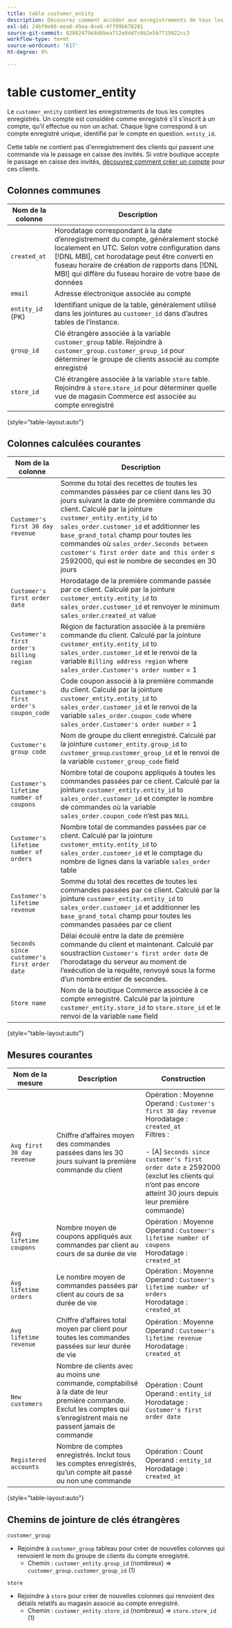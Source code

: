 ```yaml
---
title: table customer_entity
description: Découvrez comment accéder aux enregistrements de tous les comptes enregistrés.
exl-id: 24bf0e66-eea0-45ea-8ce6-4ff99b678201
source-git-commit: 82882479d4d6bea712e8dd7c6b2e5b7715022cc3
workflow-type: tm+mt
source-wordcount: '617'
ht-degree: 0%

---
```


# table customer_entity

Le `customer_entity` contient les enregistrements de tous les comptes enregistrés. Un compte est considéré comme enregistré s’il s’inscrit à un compte, qu’il effectue ou non un achat. Chaque ligne correspond à un compte enregistré unique, identifié par le compte en question. `entity_id`.

Cette table ne contient pas d&#39;enregistrement des clients qui passent une commande via le passage en caisse des invités. Si votre boutique accepte le passage en caisse des invités, [découvrez comment créer un compte](../data-warehouse-mgr/guest-orders.md) pour ces clients.

## Colonnes communes

| **Nom de la colonne** | **Description** |
|---|---|
| `created_at` | Horodatage correspondant à la date d’enregistrement du compte, généralement stocké localement en UTC. Selon votre configuration dans [!DNL MBI], cet horodatage peut être converti en fuseau horaire de création de rapports dans [!DNL MBI] qui diffère du fuseau horaire de votre base de données |
| `email` | Adresse électronique associée au compte |
| `entity_id` (PK) | Identifiant unique de la table, généralement utilisé dans les jointures au `customer_id` dans d’autres tables de l’instance. |
| `group_id` | Clé étrangère associée à la variable `customer_group` table. Rejoindre à `customer_group.customer_group_id` pour déterminer le groupe de clients associé au compte enregistré |
| `store_id` | Clé étrangère associée à la variable `store` table. Rejoindre à `store`.`store_id` pour déterminer quelle vue de magasin Commerce est associée au compte enregistré |

{style=&quot;table-layout:auto&quot;}

## Colonnes calculées courantes

| **Nom de la colonne** | **Description** |
|---|---|
| `Customer's first 30 day revenue` | Somme du total des recettes de toutes les commandes passées par ce client dans les 30 jours suivant la date de première commande du client. Calculé par la jointure `customer_entity.entity_id` to `sales_order.customer_id` et additionner les `base_grand_total` champ pour toutes les commandes où `sales_order.Seconds between customer's first order date and this order` ≤ 2592000, qui est le nombre de secondes en 30 jours |
| `Customer's first order date` | Horodatage de la première commande passée par ce client. Calculé par la jointure `customer_entity.entity_id` to `sales_order.customer_id` et renvoyer le minimum `sales_order`.`created_at` value |
| `Customer's first order's billing region` | Région de facturation associée à la première commande du client. Calculé par la jointure `customer_entity.entity_id` to `sales_order.customer_id` et le renvoi de la variable `Billing address region` where `sales_order.Customer's order number` = 1 |
| `Customer's first order's coupon_code` | Code coupon associé à la première commande du client. Calculé par la jointure `customer_entity.entity_id` to `sales_order.customer_id` et le renvoi de la variable `sales_order.coupon_code` where `sales_order.Customer's order number` = 1 |
| `Customer's group code` | Nom de groupe du client enregistré. Calculé par la jointure `customer_entity.group_id` to `customer_group`.`customer_group_id` et le renvoi de la variable `customer_group_code` field |
| `Customer's lifetime number of coupons` | Nombre total de coupons appliqués à toutes les commandes passées par ce client. Calculé par la jointure `customer_entity.entity_id` to `sales_order.customer_id` et compter le nombre de commandes où la variable `sales_order.coupon_code` n’est pas `NULL` |
| `Customer's lifetime number of orders` | Nombre total de commandes passées par ce client. Calculé par la jointure `customer_entity.entity_id` to `sales_order.customer_id` et le comptage du nombre de lignes dans la variable `sales_order` table |
| `Customer's lifetime revenue` | Somme du total des recettes de toutes les commandes passées par ce client. Calculé par la jointure `customer_entity.entity_id` to `sales_order.customer_id` et additionner les `base_grand_total` champ pour toutes les commandes passées par ce client |
| `Seconds since customer's first order date` | Délai écoulé entre la date de première commande du client et maintenant. Calculé par soustraction `Customer's first order date` de l’horodatage du serveur au moment de l’exécution de la requête, renvoyé sous la forme d’un nombre entier de secondes. |
| `Store name` | Nom de la boutique Commerce associée à ce compte enregistré. Calculé par la jointure `customer_entity.store_id` to `store.store_id` et le renvoi de la variable `name` field |

{style=&quot;table-layout:auto&quot;}

## Mesures courantes

| **Nom de la mesure** | **Description** | **Construction** |
|---|---|---|
| `Avg first 30 day revenue` | Chiffre d’affaires moyen des commandes passées dans les 30 jours suivant la première commande du client | Opération : Moyenne<br/>Operand : `Customer's first 30 day revenue`<br/>Horodatage : `created_at`<br/>Filtres :<br/><br/>- \[A\] `Seconds since customer's first order date` ≥ 2592000 (exclut les clients qui n’ont pas encore atteint 30 jours depuis leur première commande) |
| `Avg lifetime coupons` | Nombre moyen de coupons appliqués aux commandes par client au cours de sa durée de vie | Opération : Moyenne<br/>Operand : `Customer's lifetime number of coupons`<br/>Horodatage : `created_at` |
| `Avg lifetime orders` | Le nombre moyen de commandes passées par client au cours de sa durée de vie | Opération : Moyenne<br/>Operand : `Customer's lifetime number of orders`<br/>Horodatage : `created_at` |
| `Avg lifetime revenue` | Chiffre d’affaires total moyen par client pour toutes les commandes passées sur leur durée de vie | Opération : Moyenne<br/>Operand : `Customer's lifetime revenue`<br/>Horodatage : `created_at` |
| `New customers` | Nombre de clients avec au moins une commande, comptabilisé à la date de leur première commande. Exclut les comptes qui s’enregistrent mais ne passent jamais de commande | Opération : Count<br/>Operand : `entity_id`<br/>Horodatage : `Customer's first order date` |
| `Registered accounts` | Nombre de comptes enregistrés. Inclut tous les comptes enregistrés, qu’un compte ait passé ou non une commande | Opération : Count<br/>Operand : `entity_id`<br/>Horodatage : `created_at` |

{style=&quot;table-layout:auto&quot;}

## Chemins de jointure de clés étrangères

`customer_group`

* Rejoindre à `customer_group` tableau pour créer de nouvelles colonnes qui renvoient le nom du groupe de clients du compte enregistré.
   * Chemin : `customer_entity.group_id` (nombreux) => `customer_group.customer_group_id` (1)

`store`

* Rejoindre à `store` pour créer de nouvelles colonnes qui renvoient des détails relatifs au magasin associé au compte enregistré.
   * Chemin : `customer_entity.store_id` (nombreux) => `store.store_id` (1)
